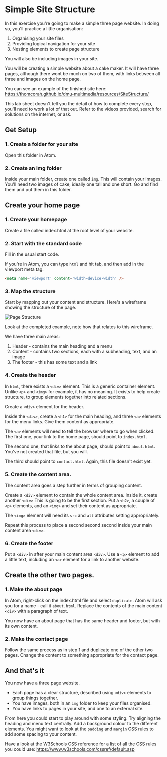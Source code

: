 # Simple Site Structure

In this exercise you're going to make a simple three page website. In doing so, you'll practice a little organisation:

1. Organising your site files
2. Providing logical navigation for your site
3. Nesting elements to create page structure

You will also be including images in your site.

You will be creating a simple website about a cake maker. It will have three pages, although there wont be much on two of them, with links between all three and images on the home page.

You can see an example of the finished site here: <https://thomcorah.github.io/dmu-multimedia/resources/SiteStructure/>

This lab sheet doesn't tell you the detail of how to complete every step, you'll need to work a lot of that out. Refer to the videos provided, search for solutions on the internet, or ask.

## Get Setup

### 1. Create a folder for your site

Open this folder in Atom.

### 2. Create an img folder

Inside your main folder, create one called `img`. This will contain your images. You'll need two images of cake, ideally one tall and one short. Go and find them and put them in this folder.

## Create your home page

### 1. Create your homepage

Create a file called index.html at the root level of your website.

### 2. Start with the standard code

Fill in the usual start code.

If you're in Atom, you can type `html` and hit tab, and then add in the viewport meta tag.

```HTML
<meta name='viewport' content='width=device-width' />
```

### 3. Map the structure

Start by mapping out your content and structure. Here's a wireframe showing the structure of the page.

![Page Structure](https://thomcorah.github.io/dmu-multimedia/resources/img/Simple-Site-Structure-Layout.png)

Look at the completed example, note how that relates to this wireframe.

We have three main areas:

1. Header - contains the main heading and a menu
2. Content - contains two sections, each with a subheading, text, and an image
3. The footer - this has some text and a link

### 4. Create the header

In `html`, there exists a `<div>` element. This is a generic container element. Unlike `<p>` and `<img>` for example, it has no meaning. It exists to help create structure, to group elements together into related sections.

Create a `<div>` element for the header.

Inside the `<div>`, create a `<h1>` for the main heading, and three `<a>` elements for the menu links. Give them content as appropriate.

The `<a>` elements will need to tell the browser where to go when clicked. The first one, your link to the home page, should point to `index.html`.

The second one, that links to the about page, should point to `about.html`. You've not created that file, but you will.

The third should point to `contact.html`. Again, this file doesn't exist yet.

### 5. Create the content area.

The content area goes a step further in terms of grouping content.

Create a `<div>` element to contain the whole content area. Inside it, create another `<div>` This is going to be the first section. Put a `<h2>`, a couple of `<p>` elements, and an `<img>` and set their content as appropriate.

The `<img>` element will need its `src` and `alt` attributes setting appropriately.

Repeat this process to place a second second second inside your main content area `<div>`.

### 6. Create the footer

Put a `<div>` in after your main content area `<div>`. Use a `<p>` element to add a little text, including an `<a>` element for a link to another website.

## Create the other two pages.

### 1. Make the about page

In Atom, right-click on the index.html file and select `duplicate`. Atom will ask you for a name - call it `about.html`. Replace the contents of the main content `<div>` with a paragraph of text.

You now have an about page that has the same header and footer, but with its own content.

### 2. Make the contact page

Follow the same process as in step 1 and duplicate one of the other two pages. Change the content to something appropriate for the contact page.

## And that's it

You now have a three page website.

- Each page has a clear structure, described using `<div>` elements to group things together.
- You have images, both in an `img` folder to keep your files organised.
- You have links to pages in your site, and one to an external site.

From here you could start to play around with some styling. Try aligning the heading and menu text centrally. Add a background colour to the different elements. You might want to look at the `padding` and `margin` CSS rules to add some spacing to your content.

Have a look at the W3Schools CSS reference for a list of all the CSS rules you could use: https://www.w3schools.com/cssref/default.asp
